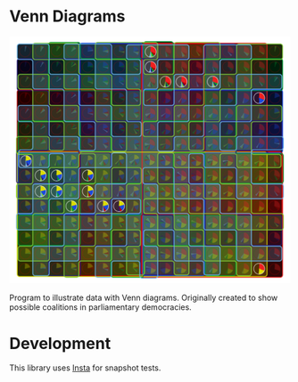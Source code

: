 # Venn Diagrams
![Example diagram](image.svg)

Program to illustrate data with Venn diagrams. Originally created to show possible coalitions in parliamentary democracies.

# Development
This library uses [Insta](https://docs.rs/insta/latest/insta/index.html) for snapshot tests.